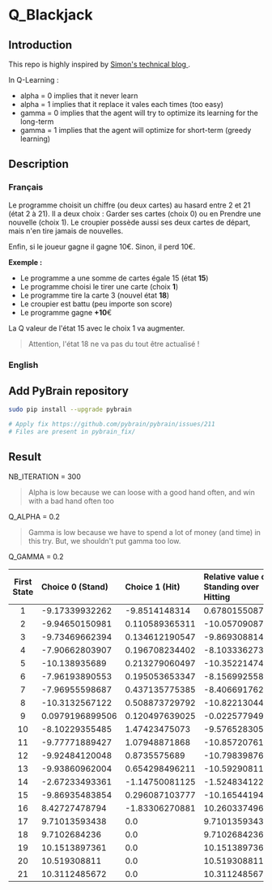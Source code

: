 # Q_Blackjack

## Introduction

This repo is highly inspired by [Simon's technical blog ](http://simontechblog.blogspot.fr/2010/08/pybrain-reinforcement-learning-tutorial.html).

In Q-Learning :
  - alpha = 0 implies that it never learn
  - alpha = 1 implies that it replace it vales each times (too easy)
  - gamma = 0 implies that the agent will try to optimize its learning for the long-term
  - gamma = 1 implies that the agent will optimize for short-term (greedy learning)


## Description

### Français

Le programme choisit un chiffre (ou deux cartes) au hasard entre 2 et 21 (état 2 à 21).
Il a deux choix : Garder ses cartes (choix 0) ou en Prendre une nouvelle (choix 1).
Le croupier possède aussi ses deux cartes de départ, mais n'en tire jamais de nouvelles.

Enfin, si le joueur gagne il gagne 10€. Sinon, il perd 10€.

**Exemple :**

  - Le programme a une somme de cartes égale 15 (état **15**)
  - Le programme choisi le tirer une carte (choix **1**)
  - Le programme tire la carte 3 (nouvel état **18**)
  - Le croupier est battu (peu importe son score)
  - Le programme gagne **+10**€

La Q valeur de l'état 15 avec le choix 1 va augmenter.

> Attention, l'état 18 ne va pas du tout être actualisé ! 


### English

## Add PyBrain repository

```bash
sudo pip install --upgrade pybrain

# Apply fix https://github.com/pybrain/pybrain/issues/211
# Files are present in pybrain_fix/
```

## Result

NB_ITERATION = 300

> Alpha is low because we can loose with a good hand often, and win with a bad hand often too

Q_ALPHA = 0.2

> Gamma is low because we have to spend a lot of money (and time) in this try. But, we shouldn't put gamma too low.

Q_GAMMA = 0.2

|First State|Choice 0 (Stand)|Choice 1 (Hit)|Relative value of Standing over Hitting|
|:-------:|:-------|:-----|:-----|
| 1 | -9.17339932262 | -9.8514148314 | 0.678015508784 |
| 2 | -9.94650150981 | 0.110589365311 | -10.0570908751 |
| 3 | -9.73469662394 | 0.134612190547 | -9.86930881449 |
| 4 | -7.90662803907 | 0.196708234402 | -8.10333627348 |
| 5 | -10.138935689 | 0.213279060497 | -10.3522147495 |
| 6 | -7.96193890553 | 0.195053653347 | -8.15699255888 |
| 7 | -7.96955598687 | 0.437135775385 | -8.40669176225 |
| 8 | -10.3132567122 | 0.508873729792 | -10.8221304419 |
| 9 | 0.0979196899506 | 0.120497639025 | -0.0225779490748 |
| 10 | -8.10229355485 | 1.47423475073 | -9.57652830557 |
| 11 | -9.77771889427 | 1.07948871868 | -10.8572076129 |
| 12 | -9.92484120048 | 0.8735575689 | -10.7983987694 |
| 13 | -9.93860962004 | 0.654298496211 | -10.5929081162 |
| 14 | -2.67233493361 | -1.14750081125 | -1.52483412236 |
| 15 | -9.86935483854 | 0.296087103777 | -10.1654419423 |
| 16 | 8.42727478794 | -1.83306270881 | 10.2603374967 |
| 17 | 9.71013593438 | 0.0 | 9.71013593438 |
| 18 | 9.7102684236 | 0.0 | 9.7102684236 |
| 19 | 10.1513897361 | 0.0 | 10.1513897361 |
| 20 | 10.519308811 | 0.0 | 10.519308811 |
| 21 | 10.3112485672 | 0.0 | 10.3112485672 |

